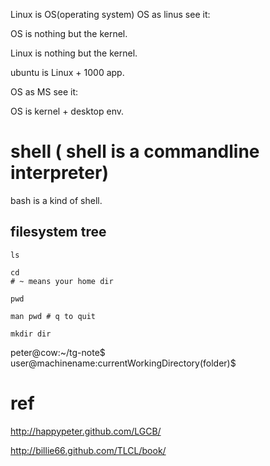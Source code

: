 Linux is OS(operating system)
OS as linus see it:

OS is nothing but the kernel.

Linux is nothing but the kernel.

ubuntu is Linux + 1000 app.

OS as MS see it:

OS is kernel + desktop env.

# shell ( shell is a commandline interpreter)

bash is a kind of shell. 

## filesystem tree

    ls

    cd 
    # ~ means your home dir

    pwd

    man pwd # q to quit

    mkdir dir

peter@cow:~/tg-note$
user@machinename:currentWorkingDirectory(folder)$

# ref

http://happypeter.github.com/LGCB/

http://billie66.github.com/TLCL/book/

